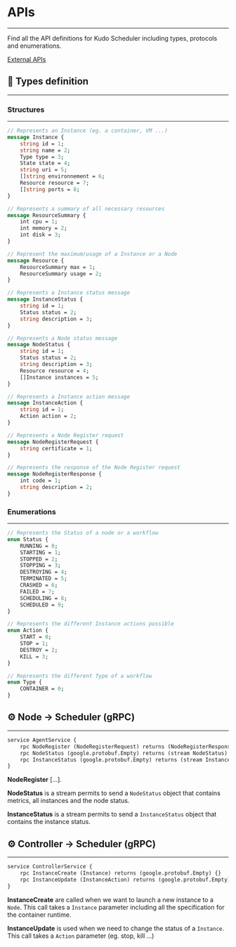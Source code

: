# APIs

---

Find all the API definitions for Kudo Scheduler including types, protocols and enumerations.

[External APIs](https://www.notion.so/External-APIs-47c5e284c00d412ca7751185a0ac4f3b)

## 💬 Types definition

---

### Structures

---

```protobuf
// Represents an Instance (eg. a container, VM ...)
message Instance {
    string id = 1;
    string name = 2;
    Type type = 3;
    State state = 4;
    string uri = 5;
    []string environnement = 6;
    Resource resource = 7;
    []string ports = 8;
}
```

```protobuf
// Represents a summary of all necessary resources
message ResourceSummary {
    int cpu = 1;
    int memory = 2;
    int disk = 3;
}

// Represent the maximum/usage of a Instance or a Node
message Resource {
    ResourceSummary max = 1;
    ResourceSummary usage = 2;
}
```

```protobuf
// Represents a Instance status message
message InstanceStatus {
    string id = 1;
    Status status = 2;
    string description = 3;
}

// Represents a Node status message
message NodeStatus {
    string id = 1;
    Status status = 2;
    string description = 3;
    Resource resource = 4;
    []Instance instances = 5;
}
```

```protobuf
// Represents a Instance action message
message InstanceAction {
    string id = 1;
    Action action = 2;
}
```

```protobuf
// Represents a Node Register request
message NodeRegisterRequest {
    string certificate = 1;
}

// Represents the response of the Node Register request
message NodeRegisterResponse {
    int code = 1;
    string description = 2;
}
```

### Enumerations

---

```protobuf
// Represents the Status of a node or a workflow
enum Status {
    RUNNING = 0;
    STARTING = 1;
    STOPPED = 2;
    STOPPING = 3;
    DESTROYING = 4;
    TERMINATED = 5;
    CRASHED = 6;
    FAILED = 7;
    SCHEDULING = 8;
    SCHEDULED = 9;
}
```

```protobuf
// Represents the different Instance actions possible
enum Action {
    START = 0;
    STOP = 1;
    DESTROY = 2;
    KILL = 3;
}
```

```protobuf
// Represents the different Type of a workflow
enum Type {
    CONTAINER = 0;
}
```



## ⚙️ Node → Scheduler (gRPC)

---

```protobuf
service AgentService {
    rpc NodeRegister (NodeRegisterRequest) returns (NodeRegisterResponse) {}
    rpc NodeStatus (google.protobuf.Empty) returns (stream NodeStatus) {}
    rpc InstanceStatus (google.protobuf.Empty) returns (stream InstanceStatus) {}
}
```

**NodeRegister** [...].

**NodeStatus** is a stream permits to send a `NodeStatus` object that contains metrics, all instances and the node status.

**InstanceStatus** is a stream permits to send a `InstanceStatus` object that contains the instance status.

## ⚙️ Controller → Scheduler (gRPC)

---

```protobuf
service ControllerService {
    rpc InstanceCreate (Instance) returns (google.protobuf.Empty) {}
    rpc InstanceUpdate (InstanceAction) returns (google.protobuf.Empty) {}
}
```

**InstanceCreate** are called when we want to launch a new instance to a `Node`. This call takes a `Instance` parameter including all the specification for the container runtime.

**InstanceUpdate** is used when we need to change the status of a `Instance`. This call takes a `Action` parameter (eg. stop, kill ...)
